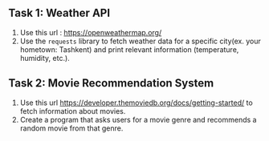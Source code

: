 ## Task 1: Weather API
   1. Use this url : https://openweathermap.org/
   2. Use the `requests` library to fetch weather data for a specific city(ex. your hometown: Tashkent) and print relevant information (temperature, humidity, etc.).

## Task 2: Movie Recommendation System
   1. Use this url https://developer.themoviedb.org/docs/getting-started/ to fetch information about movies.
   2. Create a program that asks users for a movie genre and recommends a random movie from that genre.
